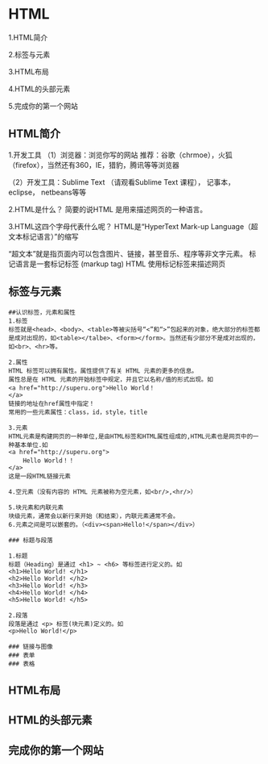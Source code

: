 # HTML

1.HTML简介

2.标签与元素

3.HTML布局

4.HTML的头部元素

5.完成你的第一个网站


## HTML简介
1.开发工具
（1）浏览器：浏览你写的网站
          推荐：谷歌（chrmoe），火狐（firefox），当然还有360，IE，猎豹，腾讯等等浏览器

 （2）开发工具：Sublime Text （请观看Sublime Text 课程），                 记事本，eclipse， netbeans等等

2.HTML是什么？
简要的说HTML 是用来描述网页的一种语言。

3.HTML这四个字母代表什么呢？
HTML是“HyperText Mark-up Language（超文本标记语言）”的缩写

“超文本”就是指页面内可以包含图片、链接，甚至音乐、程序等非文字元素。
标记语言是一套标记标签 (markup tag)
HTML 使用标记标签来描述网页

## 标签与元素

    ##认识标签，元素和属性
    1.标签
    标签就是<head>、<body>、<table>等被尖括号“<”和“>”包起来的对象，绝大部分的标签都是成对出现的，如<table></talbe>、<form></form>。当然还有少部分不是成对出现的，如<br>、<hr>等。
    
    2.属性
    HTML 标签可以拥有属性。属性提供了有关 HTML 元素的更多的信息。
    属性总是在 HTML 元素的开始标签中规定，并且它以名称/值的形式出现。如
    <a href="http://superu.org">Hello World！
    </a>
    链接的地址在href属性中指定！
    常用的一些元素属性：class，id，style，title

    3.元素
    HTML元素是构建网页的一种单位,是由HTML标签和HTML属性组成的,HTML元素也是网页中的一种基本单位.如
    <a href="http://superu.org">
        Hello World！！
    </a>
    这是一段HTML链接元素
    
    4.空元素（没有内容的 HTML 元素被称为空元素，如<br/>,<hr/>）
    
    5.块元素和内联元素
    块级元素，通常会以新行来开始（和结束），内联元素通常不会。
    6.元素之间是可以嵌套的。（<div><span>Hello!</span></div>）

    ### 标题与段落
    
    1.标题
    标题（Heading）是通过 <h1> ~ <h6> 等标签进行定义的。如
    <h1>Hello World! </h1>
    <h2>Hello World! </h2>
    <h3>Hello World! </h3>
    <h4>Hello World! </h4>
    <h5>Hello World! </h5>
    
    2.段落
    段落是通过 <p> 标签(块元素)定义的。如
    <p>Hello World!</p>
    
    ### 链接与图像
    ### 表单
    ### 表格

## HTML布局

## HTML的头部元素

## 完成你的第一个网站
